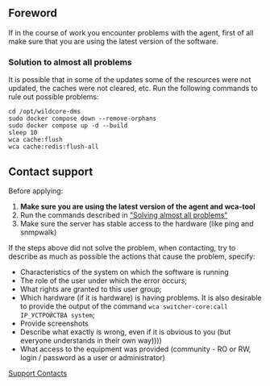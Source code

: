 ## Foreword
If in the course of work you encounter problems with the agent, first of all make sure that you are using the latest version of the software.

### Solution to almost all problems
It is possible that in some of the updates some of the resources were not updated, the caches were not cleared, etc.
Run the following commands to rule out possible problems:
```shell
cd /opt/wildcore-dms 
sudo docker compose down --remove-orphans
sudo docker compose up -d --build 
sleep 10 
wca cache:flush
wca cache:redis:flush-all
```

## Contact support

Before applying:

1. **Make sure you are using the latest version of the agent and wca-tool**
2. Run the commands described in ["Solving almost all problems"](#_2)
3. Make sure the server has stable access to the hardware (like ping and snmpwalk)

If the steps above did not solve the problem, when contacting, try to describe as much as possible the actions that cause the problem, specify:

* Characteristics of the system on which the software is running
* The role of the user under which the error occurs;
* What rights are granted to this user group;
* Which hardware (if it is hardware) is having problems. It is also desirable to provide the output of the command `wca switcher-core:call IP_УСТРОЙСТВА system`;
* Provide screenshots
* Describe what exactly is wrong, even if it is obvious to you (but everyone understands in their own way))))
* What access to the equipment was provided (community - RO or RW, login / password as a user or administrator)

[Support Contacts](/ru/contact/contacts/#_2)

